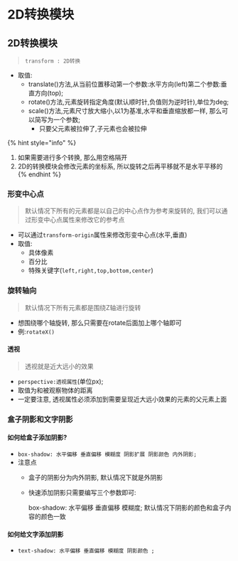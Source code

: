# 2D转换模块

## 2D转换模块

> `transform : 2D转换`

* 取值:
  * translate\(\)方法,从当前位置移动第一个参数:水平方向\(left\)第二个参数:垂直方向\(top\);
  * rotate\(\)方法,元素旋转指定角度\(默认顺时针,负值则为逆时针\),单位为deg;
  * scale\(\)方法,元素尺寸放大缩小,以1为基准,水平和垂直缩放都一样, 那么可以简写为一个参数;
    * 只要父元素被拉伸了,子元素也会被拉伸

{% hint style="info" %}
1. 如果需要进行多个转换, 那么用空格隔开 
2. 2D的转换模块会修改元素的坐标系, 所以旋转之后再平移就不是水平平移的
{% endhint %}

### 形变中心点

> 默认情况下所有的元素都是以自己的中心点作为参考来旋转的, 我们可以通过形变中心点属性来修改它的参考点

* 可以通过`transform-origin`属性来修改形变中心点\(水平,垂直\)
* 取值:
  * 具体像素
  * 百分比
  * 特殊关键字\(`left,right,top,bottom,center`\)

### 旋转轴向

> 默认情况下所有元素都是围绕Z轴进行旋转

* 想围绕哪个轴旋转, 那么只需要在rotate后面加上哪个轴即可
* 例:`rotateX()`

#### 透视

> 透视就是近大远小的效果

* `perspective:透视属性`\(单位px\);
* 取值为和被观察物体的距离
* 一定要注意, 透视属性必须添加到需要呈现近大远小效果的元素的父元素上面

### 盒子阴影和文字阴影

#### 如何给盒子添加阴影?

* `box-shadow: 水平偏移 垂直偏移 模糊度 阴影扩展 阴影颜色 内外阴影;`
* 注意点
  * 盒子的阴影分为内外阴影, 默认情况下就是外阴影
  * 快速添加阴影只需要编写三个参数即可:

    box-shadow: 水平偏移 垂直偏移 模糊度; 默认情况下阴影的颜色和盒子内容的颜色一致

#### 如何给文字添加阴影

* `text-shadow: 水平偏移 垂直偏移 模糊度 阴影颜色 ;`



